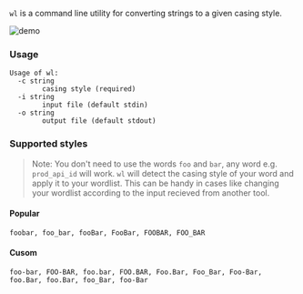 `wl` is a command line utility for converting strings to a given casing style.

![demo](https://i.ibb.co/MfywFxQ/Screenshot-2021-03-13-20-40-06.png)

### Usage
```
Usage of wl:
  -c string
        casing style (required)
  -i string
        input file (default stdin)
  -o string
        output file (default stdout)
```

### Supported styles

> Note: You don't need to use the words `foo` and `bar`, any word e.g. `prod_api_id` will work. `wl` will detect the casing style of your word and apply it to your wordlist. This can be handy in cases like changing your wordlist according to the input recieved from another tool.

#### Popular
`foobar, foo_bar, fooBar, FooBar, FOOBAR, FOO_BAR`

#### Cusom
`foo-bar, FOO-BAR, foo.bar, FOO.BAR, Foo.Bar, Foo_Bar, Foo-Bar, foo.Bar, foo.Bar, foo_Bar, foo-Bar`
